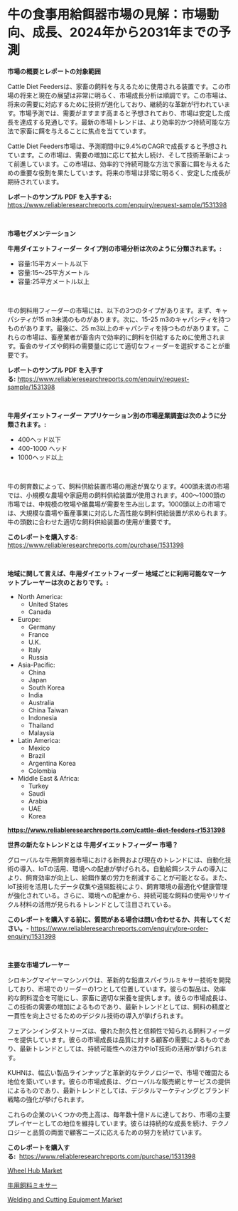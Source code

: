 <p><h1>牛の食事用給餌器市場の見解：市場動向、成長、2024年から2031年までの予測</h1></p><p><strong>市場の概要とレポートの対象範囲</strong></p>
<p><p>Cattle Diet Feedersは、家畜の飼料を与えるために使用される装置です。この市場の将来と現在の展望は非常に明るく、市場成長分析は順調です。この市場は、将来の需要に対応するために技術が進化しており、継続的な革新が行われています。市場予測では、需要がますます高まると予想されており、市場は安定した成長を達成する見通しです。最新の市場トレンドは、より効率的かつ持続可能な方法で家畜に餌を与えることに焦点を当てています。</p><p>Cattle Diet Feeders市場は、予測期間中に9.4%のCAGRで成長すると予想されています。この市場は、需要の増加に応じて拡大し続け、そして技術革新によって前進しています。この市場は、効率的で持続可能な方法で家畜に餌を与えるための重要な役割を果たしています。将来の市場は非常に明るく、安定した成長が期待されています。</p></p>
<p><strong>レポートのサンプル PDF を入手する:</strong> <a href="https://www.reliableresearchreports.com/enquiry/request-sample/1531398">https://www.reliableresearchreports.com/enquiry/request-sample/1531398</a></p>
<p>&nbsp;</p>
<p><strong>市場セグメンテーション</strong></p>
<p><strong>牛用ダイエットフィーダー タイプ別の市場分析は次のように分類されます。:</strong></p>
<p><ul><li>容量:15平方メートル以下</li><li>容量:15〜25平方メートル</li><li>容量:25平方メートル以上</li></ul></p>
<p>&nbsp;</p>
<p><p>牛の飼料用フィーダーの市場には、以下の3つのタイプがあります。まず、キャパシティが15 m3未満のものがあります。次に、15-25 m3のキャパシティを持つものがあります。最後に、25 m3以上のキャパシティを持つものがあります。これらの市場は、畜産業者が畜舎内で効率的に飼料を供給するために使用されます。畜舎のサイズや飼料の需要量に応じて適切なフィーダーを選択することが重要です。</p></p>
<p><strong>レポートのサンプル PDF を入手する:</strong>&nbsp;<a href="https://www.reliableresearchreports.com/enquiry/request-sample/1531398">https://www.reliableresearchreports.com/enquiry/request-sample/1531398</a></p>
<p>&nbsp;</p>
<p><strong> 牛用ダイエットフィーダー アプリケーション別の市場産業調査は次のように分類されます。:</strong></p>
<p><ul><li>400ヘッド以下</li><li>400-1000 ヘッド</li><li>1000ヘッド以上</li></ul></p>
<p>&nbsp;</p>
<p><p>牛の飼育数によって、飼料供給装置市場の用途が異なります。400頭未満の市場では、小規模な農場や家庭用の飼料供給装置が使用されます。400〜1000頭の市場では、中規模の牧場や酪農場が需要を生み出します。1000頭以上の市場では、大規模な農場や畜産事業に対応した高性能な飼料供給装置が求められます。牛の頭数に合わせた適切な飼料供給装置の使用が重要です。</p></p>
<p><strong>このレポートを購入する:</strong>&nbsp; <a href="https://www.reliableresearchreports.com/purchase/1531398">https://www.reliableresearchreports.com/purchase/1531398</a></p>
<p>&nbsp;</p>
<p><strong>地域に関して言えば、牛用ダイエットフィーダー 地域ごとに利用可能なマーケットプレーヤーは次のとおりです。:</strong></p>
<p><ul>
    <li>
        North America:
        <ul>
            <li>United States</li>
            <li>Canada</li>
        </ul>
    </li>
    <li>
        Europe:
        <ul>
            <li>Germany</li>
            <li>France</li>
            <li>U.K.</li>
            <li>Italy</li>
            <li>Russia</li>
        </ul>
    </li>
    <li>
        Asia-Pacific:
        <ul>
            <li>China</li>
            <li>Japan</li>
            <li>South Korea</li>
            <li>India</li>
            <li>Australia</li>
            <li>China Taiwan</li>
            <li>Indonesia</li>
            <li>Thailand</li>
            <li>Malaysia</li>
        </ul>
    </li>
    <li>
        Latin America:
        <ul>
            <li>Mexico</li>
            <li>Brazil</li>
            <li>Argentina Korea</li>
            <li>Colombia</li>
        </ul>
    </li>
    <li>
        Middle East & Africa:
        <ul>
            <li>Turkey</li>
            <li>Saudi</li>
            <li>Arabia</li>
            <li>UAE</li>
            <li>Korea</li>
        </ul>
    </li>
    </ul></p>
<p><strong><a href="https://www.reliableresearchreports.com/cattle-diet-feeders-r1531398">https://www.reliableresearchreports.com/cattle-diet-feeders-r1531398</a></strong>&nbsp;</p>
<p><strong>世界の新たなトレンドとは 牛用ダイエットフィーダー 市場？</strong></p>
<p><p>グローバルな牛用飼育器市場における新興および現在のトレンドには、自動化技術の導入、IoTの活用、環境への配慮が挙げられる。自動給餌システムの導入により、飼育効率が向上し、給餌作業の労力を削減することが可能となる。また、IoT技術を活用したデータ収集や遠隔監視により、飼育環境の最適化や健康管理が強化されている。さらに、環境への配慮から、持続可能な飼料の使用やリサイクル材料の活用が見られるトレンドとして注目されている。</p></p>
<p><strong>このレポートを購入する前に、質問がある場合は問い合わせるか、共有してください。</strong>- <a href="https://www.reliableresearchreports.com/enquiry/pre-order-enquiry/1531398">https://www.reliableresearchreports.com/enquiry/pre-order-enquiry/1531398</a></p>
<p>&nbsp;</p>
<p><strong>主要な市場プレーヤー</strong></p>
<p><p>シロキングマイヤーマシンバウは、革新的な鉛直スパイラルミキサー技術を開発しており、市場でのリーダーの1つとして位置しています。彼らの製品は、効率的な飼料混合を可能にし、家畜に適切な栄養を提供します。彼らの市場成長は、この技術の需要の増加によるものであり、最新トレンドとしては、飼料の精度と一貫性を向上させるためのデジタル技術の導入が挙げられます。</p><p>フェアシンインダストリーズは、優れた耐久性と信頼性で知られる飼料フィーダーを提供しています。彼らの市場成長は品質に対する顧客の需要によるものであり、最新トレンドとしては、持続可能性への注力やIoT技術の活用が挙げられます。</p><p>KUHNは、幅広い製品ラインナップと革新的なテクノロジーで、市場で確固たる地位を築いています。彼らの市場成長は、グローバルな販売網とサービスの提供によるものであり、最新トレンドとしては、デジタルマーケティングとブランド戦略の強化が挙げられます。</p><p>これらの企業のいくつかの売上高は、毎年数十億ドルに達しており、市場の主要プレイヤーとしての地位を維持しています。彼らは持続的な成長を続け、テクノロジーと品質の両面で顧客ニーズに応えるための努力を続けています。</p></p>
<p><strong>このレポートを購入する:</strong>&nbsp;&nbsp;<a href="https://www.reliableresearchreports.com/purchase/1531398">https://www.reliableresearchreports.com/purchase/1531398</a></p>
<p><p><a href="https://github.com/brenzgnarento/Market-Research-Report-List-2/blob/main/wheel-hub-market.md">Wheel Hub Market</a></p><p><a href="https://github.com/Sophiaard2003/Market-Research-Report-List-1/blob/main/904208021823.md">牛用飼料ミキサー</a></p><p><a href="https://github.com/jerrycopelandthomaswsqd8q/Market-Research-Report-List-2/blob/main/welding-and-cutting-equipment-market.md">Welding and Cutting Equipment Market</a></p></p>